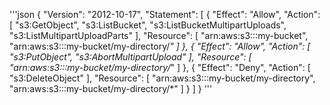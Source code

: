 '''json
{
    "Version": "2012-10-17",
    "Statement": [
        {
            "Effect": "Allow",
            "Action": [
                "s3:GetObject",
                "s3:ListBucket",
                "s3:ListBucketMultipartUploads",
                "s3:ListMultipartUploadParts"
            ],
            "Resource": [
                "arn:aws:s3:::my-bucket",
                "arn:aws:s3:::my-bucket/my-directory/*"
            ]
        },
        {
            "Effect": "Allow",
            "Action": [
                "s3:PutObject",
                "s3:AbortMultipartUpload"
            ],
            "Resource": [
                "arn:aws:s3:::my-bucket/my-directory/*"
            ]
        },
        {
            "Effect": "Deny",
            "Action": [
                "s3:DeleteObject"
            ],
            "Resource": [
                "arn:aws:s3:::my-bucket/my-directory",
                "arn:aws:s3:::my-bucket/my-directory/*"
            ]
        }
    ]
}
'''
